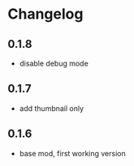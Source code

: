 # Changelog

## 0.1.8
- disable debug mode 

## 0.1.7
- add thumbnail only

## 0.1.6
- base mod, first working version